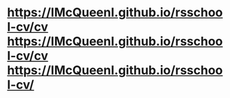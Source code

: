 # https://IMcQueenI.github.io/rsschool-cv/cv https://IMcQueenI.github.io/rsschool-cv/cv https://IMcQueenI.github.io/rsschool-cv/